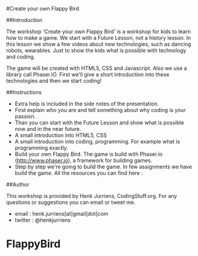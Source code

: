 #Create your own Flappy Bird

##Introduction

The workshop 'Create your own Flappy Bird' is a workshop for kids to learn how to make a game. We start with a Future Lesson, not a history lesson. In this lesson we show a few videos about new technologies, such as dancing robots, wearables. Just to show the kids what is possible with technology and coding.

The game will be created with HTML5, CSS and Javascript. Also we use a library call Phaser.IO. First we'll give a short introduction into these technologies and then we start coding!



##Instructions


* Extra help is included in the side notes of the presentation.
* First explain who you are and tell something about why coding is your passion.
* Than you can start with the Future Lesson and show what is possible now and in  the near future.
* A small introduction into HTML5, CSS
* A small introduction into coding, programming. For example what is programming exactly.
* Build your own Flappy Bird. The game is build with Phaser.io (http://www.phaser.io), a framework for building games.
* Step by step we're going to build the game. In few assignments we have build the game. All the resources you can find here :




##Author

This workshop is provided by Henk Jurriens, CodingStuff.org. For any questions or suggestions you can email or tweet me.

* email : henk.jurriens[at]gmail[dot]com
* twitter : @henkjurriens
# FlappyBird
